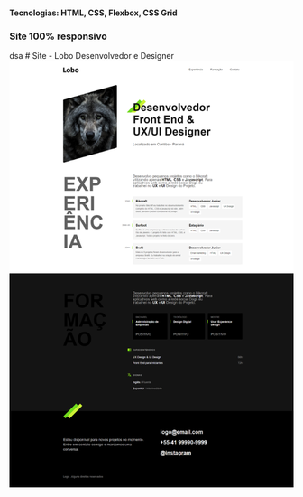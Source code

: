 <h4>Tecnologias: HTML, CSS, Flexbox, CSS Grid</h4>
<h3>Site 100% responsivo</h3>
dsa
# Site - Lobo Desenvolvedor e Designer
<img src="https://github.com/dieegobs/Lobo---Desenvolvedor-e-Designer/blob/main/img/lobo.png?raw=true"/>
